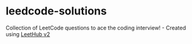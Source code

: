 # leedcode-solutions
Collection of LeetCode questions to ace the coding interview! - Created using [LeetHub v2](https://github.com/arunbhardwaj/LeetHub-2.0)
